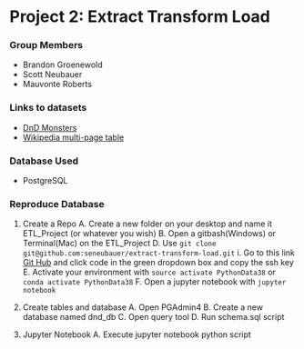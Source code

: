 # Project 2: Extract Transform Load

### Group Members
- Brandon Groenewold
- Scott Neubauer
- Mauvonte Roberts

### Links to datasets
- [DnD Monsters](https://www.kaggle.com/datasets/mrpantherson/dnd-5e-monsters)
- [Wikipedia multi-page table](https://en.wikipedia.org/wiki/List_of_legendary_creatures_(A))

### Database Used
- PostgreSQL

### Reproduce Database
1. Create a Repo
    A. Create a new folder on your desktop and name it ETL_Project (or whatever you wish)
    B. Open a gitbash(Windows) or Terminal(Mac) on the ETL_Project
    D. Use `git clone git@github.com:seneubauer/extract-transform-load.git` 
        i. Go to this link [Git Hub](https://github.com/seneubauer/extract-transform-load)  and click code in the green dropdown box and copy the ssh key
    E. Activate your environment with `source activate PythonData38` or `conda activate PythonData38`
    F. Open a jupyter notebook with `jupyter notebook`

2. Create tables and database
    A. Open PGAdmin4
    B. Create a new database named dnd_db
    C. Open query tool
    D. Run schema.sql script
3. Jupyter Notebook
    A. Execute jupyter notebook python script
    
    